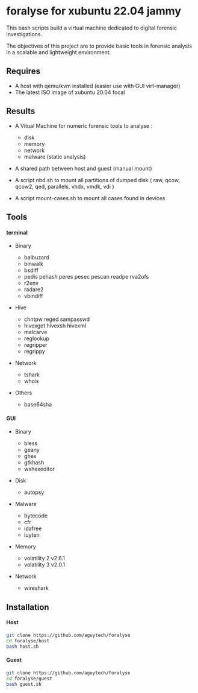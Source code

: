 # foralyse for xubuntu 22.04 jammy

This bash scripts build a virtual machine dedicated to digital forensic investigations.

The objectives of this project are to provide basic tools in forensic analysis in a scalable and lightweight environment.

## Requires

- A host with qemu/kvm installed (easier use with GUI virt-manager)
- The latest ISO image of xubuntu 20.04 focal

## Results

- A Vitual Machine for numeric forensic tools to analyse :
    - disk
    - memory
    - network
    - malware (static analysis)

- A shared path between host and guest (manual mount)
- A script nbd.sh to mount all partitions of dumped disk ( raw, qcow, qcow2, qed, parallels, vhdx, vmdk, vdi )
- A script mount-cases.sh to mount all cases found in devices

## Tools

#### terminal

- Binary
    - balbuzard
    - binwalk
    - bsdiff
    - pedis pehash peres pesec pescan readpe rva2ofs
    - r2env
    - radare2
    - vbindiff

- Hive
    - chntpw reged sampasswd
    - hivexget hivexsh hivexml
    - malcarve
    - reglookup
    - regripper
    - regrippy

- Network
    - tshark
    - whois

- Others
    - base64sha

#### GUI

- Binary
    - bless
    - geany
    - ghex
    - gtkhash
    - wxhexeditor

- Disk
    - autopsy

- Malware
    - bytecode
    - cfr
    - idafree
    - luyten
 
- Memory
    - volatility 2 v2.6.1
    - volatility 3 v2.0.1

- Network
    - wireshark

## Installation

#### Host

```bash
git clone https://github.com/aguytech/foralyse
cd foralyse/host
bash host.sh
```

#### Guest

```bash
git clone https://github.com/aguytech/foralyse
cd foralyse/guest
bash guest.sh
```
